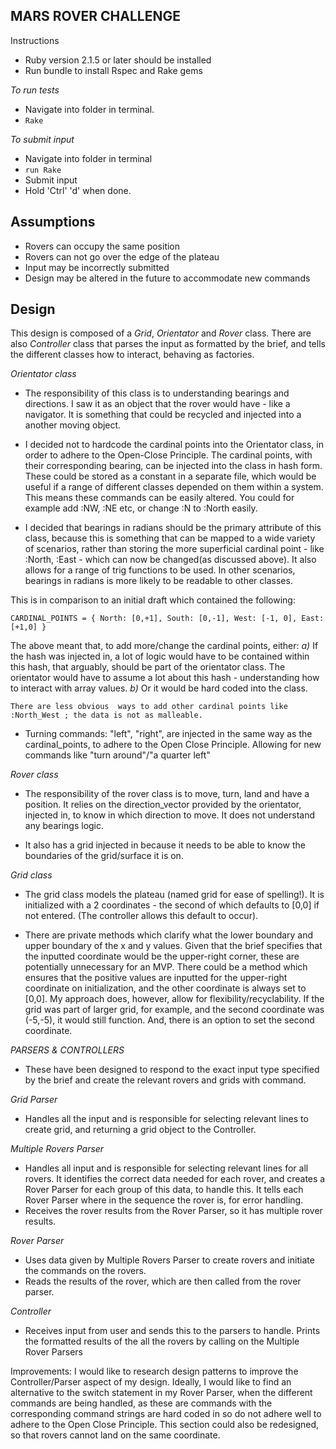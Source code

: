 MARS ROVER CHALLENGE
---

Instructions

- Ruby version 2.1.5 or later should be installed
- Run bundle to install Rspec and Rake gems

*To run tests*
- Navigate into folder in terminal.
- `Rake`

*To submit input*
- Navigate into folder in terminal
- `run Rake`
- Submit input
- Hold 'Ctrl' 'd' when done.

Assumptions
---
- Rovers can occupy the same position
- Rovers can not go over the edge of the plateau
- Input may be incorrectly submitted
- Design may be altered in the future to accommodate new commands

Design
---

This design is composed of a *Grid*, *Orientator* and *Rover* class. There are also *Controller* class that parses the input as formatted by the brief, and tells the different classes how to interact, behaving as factories.

  *Orientator class*

  *  The responsibility of this class is to understanding bearings and directions. I saw it as an object that the rover would have - like a navigator. It is something that could be recycled and injected into a another moving object.

  * I decided not to hardcode the cardinal points into the Orientator class, in order to adhere to the Open-Close Principle. The cardinal points, with their corresponding bearing, can be injected into the class in hash form. These could be stored as a constant in a separate file, which would be useful if a range of different classes depended on them within a system. This means these commands can be easily altered. You could for example add :NW, :NE etc, or change :N to :North easily.

  * I decided that bearings in radians should be the primary attribute of  this class, because this is something that can be mapped to a wide variety of scenarios, rather than storing the more superficial cardinal point - like :North, :East - which can now be changed(as discussed above). It also allows for a range of trig functions to be used. In other scenarios, bearings in radians is more likely to be readable to other classes.

  This is in comparison to an initial draft which contained the following:


  `CARDINAL_POINTS = {
  North: [0,+1],
  South: [0,-1],
  West: [-1, 0],
  East: [+1,0]
  }`

   The above meant that, to add more/change the cardinal points, either:
    *a)* If the hash was injected in, a lot of logic would have to be contained within this hash, that arguably, should be part of the orientator class. The orientator would have to assume a lot about this hash - understanding how to interact with array values.
    *b)* Or it would be hard coded into the class.

    There are less obvious  ways to add other cardinal points like :North_West ; the data is not as malleable.

  -  Turning commands: "left", "right", are injected in the same way as the cardinal_points, to adhere to the Open Close Principle. Allowing for new commands like "turn around"/"a quarter left"

  *Rover class*

  -  The responsibility of the rover class is to move, turn, land and have a position. It relies on the direction_vector provided by the orientator, injected in, to know in which direction to move. It does not understand any bearings logic.

  - It also has a grid injected in because it needs to be able to know the boundaries of the grid/surface it is on.



  *Grid class*
  - The grid class models the plateau (named grid for ease of spelling!). It is initialized with a 2 coordinates - the second of which defaults to [0,0] if not entered. (The controller allows this default to occur).

  - There are private methods which clarify what the lower boundary and upper boundary of the x and y values. Given that the brief specifies that the inputted coordinate would be the upper-right corner, these are potentially unnecessary for an MVP. There could be a method which ensures that the positive values are inputted for the upper-right coordinate on initialization, and the other coordinate is always set to [0,0].
   My approach does, however, allow for flexibility/recyclability. If the grid was part of larger grid, for example, and the second coordinate was (-5,-5), it would still function. And, there is an option to set the second coordinate.


   *PARSERS & CONTROLLERS*

   - These have been designed to respond to the exact input type specified by the brief and create the relevant rovers and grids with command.

   *Grid Parser*
   - Handles all the input and is responsible for selecting relevant lines to create grid, and returning a grid object to the Controller.

   *Multiple Rovers Parser*
   - Handles all input and is responsible for selecting relevant lines for all rovers. It identifies the correct data needed for each rover, and creates a Rover Parser for each group of this data, to handle this. It tells each Rover Parser where in the sequence the rover is, for error handling.
   - Receives the rover results from the Rover Parser, so it has multiple rover results.

   *Rover Parser*
   - Uses data given by Multiple Rovers Parser to create rovers and initiate the commands on the rovers.
   - Reads the results of the rover, which are then called from the rover parser.

   *Controller*
   - Receives input from user and sends this to the parsers to handle. Prints the formatted results of the all the rovers by calling on the Multiple Rover Parsers

   Improvements: I would like to research design patterns to improve the Controller/Parser aspect of my design.  Ideally, I would like to find an alternative to the switch statement in my Rover Parser, when the different commands are being handled, as these are commands with the corresponding command strings are hard coded in so do not adhere well to adhere to the Open Close Principle. This section could also be redesigned, so that rovers cannot land on the same coordinate.
